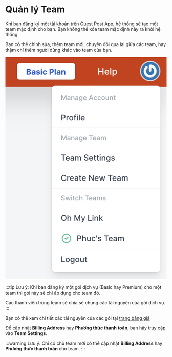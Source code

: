 # Quản lý Team

Khi bạn đăng ký một tài khoản trên Guest Post App, hệ thống sẽ tạo một team mặc định cho bạn. Bạn không thể xóa team mặc định này ra khỏi hệ thống.

Bạn có thể chỉnh sửa, thêm team mới, chuyển đổi qua lại giữa các team, hay thậm chí thêm người dùng khác vào team của bạn.

![Team](./../assets/img/team.png)

:::tip Lưu ý:
Khi bạn đăng ký một gói dịch vụ (Basic hay Premium) cho một team thì gói này sẽ chỉ áp dụng cho team đó.

Các thành viên trong team sẽ chia sẻ chung các tài nguyên của gói dịch vụ.
:::

Bạn có thể xem chi tiết các tài nguyên của các gói tại [trang bảng giá](https://guestpost.app/pricing)

Để cập nhật **Billing Address** hay **Phương thức thanh toán**, bạn hãy truy cập vào **Team Settings**.

:::warning Lưu ý:
Chỉ có chủ team mới có thể cập nhật **Billing Address** hay **Phương thức thanh toán** cho team.
:::
